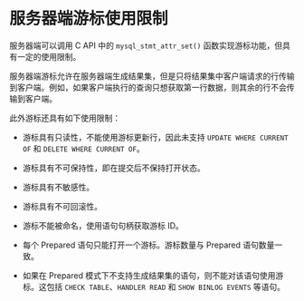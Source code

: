 # 服务器端游标使用限制 

服务器端可以调用 C API 中的 `mysql_stmt_attr_set()` 函数实现游标功能，但具有一定的使用限制。

服务器端游标允许在服务器端生成结果集，但是只将结果集中客户端请求的行传输到客户端。例如，如果客户端执行的查询只想获取第一行数据，则其余的行不会传输到客户端。

此外游标还具有如下使用限制：

* 游标具有只读性，不能使用游标更新行，因此未支持 `UPDATE WHERE CURRENT OF` 和 `DELETE WHERE CURRENT OF`。

* 游标具有不可保持性，即在提交后不保持打开状态。

* 游标具有不敏感性。

* 游标具有不可回滚性。 

* 游标不能被命名，使用语句句柄获取游标 ID。 

* 每个 Prepared 语句只能打开一个游标。游标数量与 Prepared 语句数量一致。  

* 如果在 Prepared 模式下不支持生成结果集的语句，则不能对该语句使用游标。这包括 `CHECK TABLE`、`HANDLER READ` 和 `SHOW BINLOG EVENTS` 等语句。
